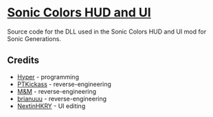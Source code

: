 # [Sonic Colors HUD and UI](https://gamebanana.com/mods/374215)
Source code for the DLL used in the Sonic Colors HUD and UI mod for Sonic Generations.

## Credits
- [Hyper](https://github.com/HyperBE32) - programming
- [PTKickass](https://github.com/PTKickass) - reverse-engineering
- [M&M](https://github.com/ActualMandM) - reverse-engineering
- [brianuuu](https://github.com/brianuuu) - reverse-engineering
- [NextinHKRY](https://github.com/NextinMono) - UI editing
